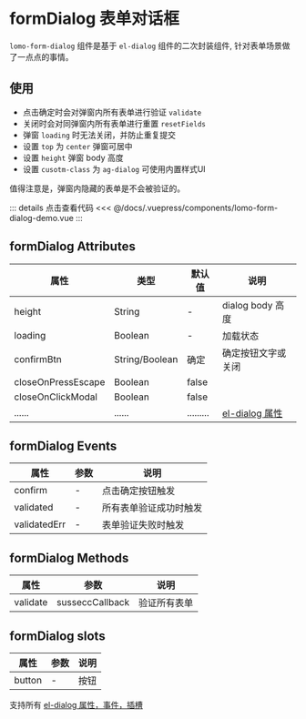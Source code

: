 # formDialog 表单对话框

`lomo-form-dialog` 组件是基于  `el-dialog` 组件的二次封装组件, 针对表单场景做了一点点的事情。



## 使用

- 点击确定时会对弹窗内所有表单进行验证 `validate`
- 关闭时会对同弹窗内所有表单进行重置 `resetFields`
- 弹窗 `loading` 时无法关闭，并防止重复提交
- 设置 `top` 为 `center` 弹窗可居中
- 设置 `height` 弹窗 body 高度
- 设置 `cusotm-class` 为 `ag-dialog` 可使用内置样式UI

值得注意是，弹窗内隐藏的表单是不会被验证的。

<ClientOnly><lomo-form-dialog-demo/></ClientOnly>


::: details 点击查看代码
<<< @/docs/.vuepress/components/lomo-form-dialog-demo.vue
:::



## formDialog Attributes

| 属性        | 类型         | 默认值  | 说明                                 | 
| ----------- | ------------  | ------ | ------------------------------------ | 
| height      | String        | -         | dialog body 高度                |  
| loading     | Boolean       | -         | 加载状态                |  
| confirmBtn  | String/Boolean       | 确定  | 确定按钮文字或关闭                |  
| closeOnPressEscape     | Boolean       | false         |                 |  
| closeOnClickModal      | Boolean       | false         |                 |  
| ......      | ......        | .........   |  [el-dialog 属性](https://element.eleme.cn/#/zh-CN/component/dialog#attributes)      | 


## formDialog Events

| 属性          | 参数           |  说明                                   | 
| -----------   | ------------  |  ------------------------------------  | 
| confirm       | -             |  点击确定按钮触发  | 
| validated     | -             |  所有表单验证成功时触发  | 
| validatedErr  | -          |  表单验证失败时触发  | 


## formDialog Methods

| 属性          | 参数           |  说明                                   | 
| -----------   | ------------  |  ------------------------------------  | 
| validate      | susseccCallback      |  验证所有表单  | 

## formDialog slots

| 属性          | 参数           |  说明                                   | 
| -----------   | ------------  |  ------------------------------------  | 
| button        | -             |  按钮  | 

支持所有 [el-dialog 属性，事件，插槽](https://element.eleme.cn/#/zh-CN/component/dialog)

